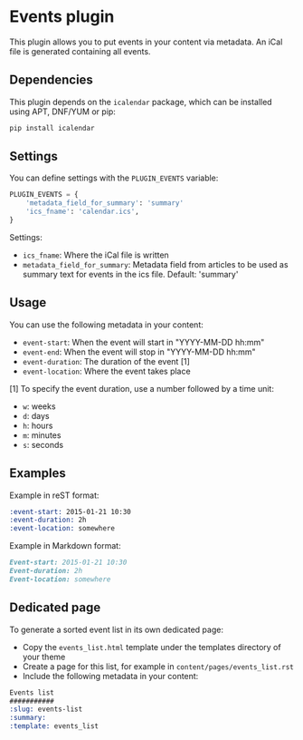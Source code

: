 Events plugin
=============

This plugin allows you to put events in your content via metadata. An
iCal file is generated containing all events.


Dependencies
------------

This plugin depends on the `icalendar` package, which can be installed
using APT, DNF/YUM or pip:

```sh
pip install icalendar
```


Settings
--------

You can define settings with the `PLUGIN_EVENTS` variable:

```python
PLUGIN_EVENTS = {
    'metadata_field_for_summary': 'summary'
    'ics_fname': 'calendar.ics',
}
```

Settings:
- `ics_fname`: Where the iCal file is written
- `metadata_field_for_summary`: Metadata field from articles to be used as summary text for events in the ics file. Default: 'summary'


Usage
-----

You can use the following metadata in your content:
- `event-start`: When the event will start in "YYYY-MM-DD hh:mm"
- `event-end`: When the event will stop in "YYYY-MM-DD hh:mm"
- `event-duration`: The duration of the event [1]
- `event-location`: Where the event takes place

[1] To specify the event duration, use a number followed by a time unit:
- `w`: weeks
- `d`: days
- `h`: hours
- `m`: minutes
- `s`: seconds


Examples
--------

Example in reST format:
```reST
:event-start: 2015-01-21 10:30
:event-duration: 2h
:event-location: somewhere
```

Example in Markdown format:
```markdown
Event-start: 2015-01-21 10:30
Event-duration: 2h
Event-location: somewhere
```


Dedicated page
--------------

To generate a sorted event list in its own dedicated page:
- Copy the `events_list.html` template under the templates directory of your theme
- Create a page for this list, for example in `content/pages/events_list.rst`
- Include the following metadata in your content:
```reST
Events list
###########
:slug: events-list
:summary:
:template: events_list
```
